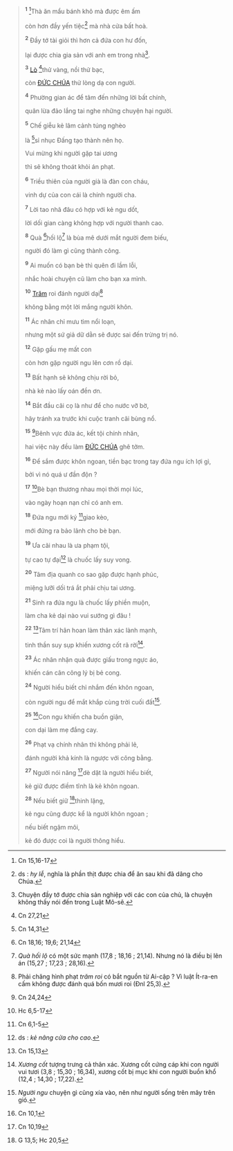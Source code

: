 > <sup><b>1</b></sup> [^1@-f576933e-11c7-4c17-8e9b-1e1283e73816]Thà ăn mẩu bánh khô mà được êm ấm
>
> còn hơn đầy yến tiệc[^1-f576933e-11c7-4c17-8e9b-1e1283e73816] mà nhà cửa bất hoà.
>
> <sup><b>2</b></sup> Đầy tớ tài giỏi thì hơn cả đứa con hư đốn,
>
> lại được chia gia sản với anh em trong nhà[^2-f576933e-11c7-4c17-8e9b-1e1283e73816].
>
> <sup><b>3</b></sup> [Lò]() [^2@-f576933e-11c7-4c17-8e9b-1e1283e73816]thử vàng, nồi thử bạc,
>
> còn [ĐỨC CHÚA]() thử lòng dạ con người.
>
> <sup><b>4</b></sup> Phường gian ác để tâm đến những lời bất chính,
>
> quân lừa đảo lắng tai nghe những chuyện hại người.
>
> <sup><b>5</b></sup> Chế giễu kẻ lâm cảnh túng nghèo
>
> là [^3@-f576933e-11c7-4c17-8e9b-1e1283e73816]sỉ nhục Đấng tạo thành nên họ.
>
> Vui mừng khi người gặp tai ương
>
> thì sẽ không thoát khỏi án phạt.
>
> <sup><b>6</b></sup> Triều thiên của người già là đàn con cháu,
>
> vinh dự của con cái là chính người cha.
>
> <sup><b>7</b></sup> Lời tao nhã đâu có hợp với kẻ ngu dốt,
>
> lời dối gian càng không hợp với người thanh cao.
>
> <sup><b>8</b></sup> Quà [^4@-f576933e-11c7-4c17-8e9b-1e1283e73816]hối lộ[^3-f576933e-11c7-4c17-8e9b-1e1283e73816] là bùa mê dưới mắt người đem biếu,
>
> người đó làm gì cũng thành công.
>
> <sup><b>9</b></sup> Ai muốn có bạn bè thì quên đi lầm lỗi,
>
> nhắc hoài chuyện cũ làm cho bạn xa mình.
>
> <sup><b>10</b></sup> [Trăm]() roi đánh người dại[^4-f576933e-11c7-4c17-8e9b-1e1283e73816]
>
> không bằng một lời mắng người khôn.
>
> <sup><b>11</b></sup> Ác nhân chỉ mưu tìm nổi loạn,
>
> nhưng một sứ giả dữ dằn sẽ được sai đến trừng trị nó.
>
> <sup><b>12</b></sup> Gặp gấu mẹ mất con
>
> còn hơn gặp người ngu lên cơn rồ dại.
>
> <sup><b>13</b></sup> Bất hạnh sẽ không chịu rời bỏ,
>
> nhà kẻ nào lấy oán đền ơn.
>
> <sup><b>14</b></sup> Bắt đầu cãi cọ là như để cho nước vỡ bờ,
>
> hãy tránh xa trước khi cuộc tranh cãi bùng nổ.
>
> <sup><b>15</b></sup> [^5@-f576933e-11c7-4c17-8e9b-1e1283e73816]Bênh vực đứa ác, kết tội chính nhân,
>
> hai việc này đều làm [ĐỨC CHÚA]() ghê tởm.
>
> <sup><b>16</b></sup> Để sắm được khôn ngoan, tiền bạc trong tay đứa ngu ích lợi gì,
>
> bởi vì nó quá ư đần độn ?
>
> <sup><b>17</b></sup> [^6@-f576933e-11c7-4c17-8e9b-1e1283e73816]Bè bạn thương nhau mọi thời mọi lúc,
>
> vào ngày hoạn nạn chỉ có anh em.
>
> <sup><b>18</b></sup> Đứa ngu mới ký [^7@-f576933e-11c7-4c17-8e9b-1e1283e73816]giao kèo,
>
> mới đứng ra bảo lãnh cho bè bạn.
>
> <sup><b>19</b></sup> Ưa cãi nhau là ưa phạm tội,
>
> tự cao tự đại[^5-f576933e-11c7-4c17-8e9b-1e1283e73816] là chuốc lấy suy vong.
>
> <sup><b>20</b></sup> Tâm địa quanh co sao gặp được hạnh phúc,
>
> miệng lưỡi dối trá ắt phải chịu tai ương.
>
> <sup><b>21</b></sup> Sinh ra đứa ngu là chuốc lấy phiền muộn,
>
> làm cha kẻ dại nào vui sướng gì đâu !
>
> <sup><b>22</b></sup> [^8@-f576933e-11c7-4c17-8e9b-1e1283e73816]Tâm trí hân hoan làm thân xác lành mạnh,
>
> tinh thần suy sụp khiến xương cốt rã rời[^6-f576933e-11c7-4c17-8e9b-1e1283e73816].
>
> <sup><b>23</b></sup> Ác nhân nhận quà được giấu trong ngực áo,
>
> khiến cán cân công lý bị bẻ cong.
>
> <sup><b>24</b></sup> Người hiểu biết chỉ nhắm đến khôn ngoan,
>
> còn người ngu để mắt khắp cùng trời cuối đất[^7-f576933e-11c7-4c17-8e9b-1e1283e73816].
>
> <sup><b>25</b></sup> [^9@-f576933e-11c7-4c17-8e9b-1e1283e73816]Con ngu khiến cha buồn giận,
>
> con dại làm mẹ đắng cay.
>
> <sup><b>26</b></sup> Phạt vạ chính nhân thì không phải lẽ,
>
> đánh người khả kính là ngược với công bằng.
>
> <sup><b>27</b></sup> Người nói năng [^10@-f576933e-11c7-4c17-8e9b-1e1283e73816]dè dặt là người hiểu biết,
>
> kẻ giữ được điềm tĩnh là kẻ khôn ngoan.
>
> <sup><b>28</b></sup> Nếu biết giữ [^11@-f576933e-11c7-4c17-8e9b-1e1283e73816]thinh lặng,
>
> kẻ ngu cũng được kể là người khôn ngoan ;
>
> nếu biết ngậm môi,
>
> kẻ đó được coi là người thông hiểu.

[^1-f576933e-11c7-4c17-8e9b-1e1283e73816]: ds : _hy lễ_, nghĩa là phần thịt được chia để ăn sau khi đã dâng cho Chúa.

[^2-f576933e-11c7-4c17-8e9b-1e1283e73816]: Chuyện đầy tớ được chia sản nghiệp với các con của chủ, là chuyện không thấy nói đến trong Luật Mô-sê.

[^3-f576933e-11c7-4c17-8e9b-1e1283e73816]: _Quà hối lộ_ có một sức mạnh (17,8 ; 18,16 ; 21,14). Nhưng nó là điều bị lên án (15,27 ; 17,23 ; 28,16).

[^4-f576933e-11c7-4c17-8e9b-1e1283e73816]: Phải chăng hình phạt _trăm roi_ có bắt nguồn từ Ai-cập ? Vì luật Ít-ra-en cấm không được đánh quá bốn mươi roi (Đnl 25,3).

[^5-f576933e-11c7-4c17-8e9b-1e1283e73816]: ds : _kẻ nâng cửa cho cao_.

[^6-f576933e-11c7-4c17-8e9b-1e1283e73816]: _Xương cốt_ tượng trưng cả thân xác. Xương cốt cứng cáp khi con người vui tươi (3,8 ; 15,30 ; 16,34), xương cốt bị mục khi con người buồn khổ (12,4 ; 14,30 ; 17,22).

[^7-f576933e-11c7-4c17-8e9b-1e1283e73816]: _Người ngu_ chuyện gì cũng xía vào, nên như người sống trên mây trên gió.

[^1@-f576933e-11c7-4c17-8e9b-1e1283e73816]: Cn 15,16-17

[^2@-f576933e-11c7-4c17-8e9b-1e1283e73816]: Cn 27,21

[^3@-f576933e-11c7-4c17-8e9b-1e1283e73816]: Cn 14,31

[^4@-f576933e-11c7-4c17-8e9b-1e1283e73816]: Cn 18,16; 19,6; 21,14

[^5@-f576933e-11c7-4c17-8e9b-1e1283e73816]: Cn 24,24

[^6@-f576933e-11c7-4c17-8e9b-1e1283e73816]: Hc 6,5-17

[^7@-f576933e-11c7-4c17-8e9b-1e1283e73816]: Cn 6,1-5

[^8@-f576933e-11c7-4c17-8e9b-1e1283e73816]: Cn 15,13

[^9@-f576933e-11c7-4c17-8e9b-1e1283e73816]: Cn 10,1

[^10@-f576933e-11c7-4c17-8e9b-1e1283e73816]: Cn 10,19

[^11@-f576933e-11c7-4c17-8e9b-1e1283e73816]: G 13,5; Hc 20,5
